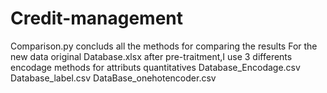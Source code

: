 # Credit-management
Comparison.py concluds all the methods for comparing the results
For the new data original Database.xlsx after pre-traitment,I use 3 differents encodage methods for attributs quantitatives
Database_Encodage.csv Database_label.csv DataBase_onehotencoder.csv

